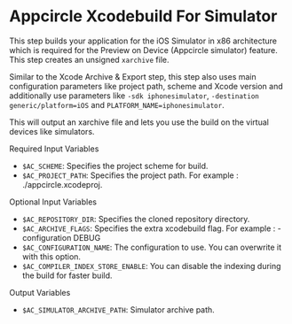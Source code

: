 # Appcircle Xcodebuild For Simulator

This step builds your application for the iOS Simulator in x86 architecture which is required for the Preview on Device (Appcircle simulator) feature. This step creates an unsigned `xarchive` file.

Similar to the Xcode Archive & Export step, this step also uses main configuration parameters like project path, scheme and Xcode version and additionally use parameters like `-sdk iphonesimulator`, `-destination generic/platform=iOS` and `PLATFORM_NAME=iphonesimulator`.

This will output an xarchive file and lets you use the build on the virtual devices like simulators.

Required Input Variables
- `$AC_SCHEME`: Specifies the project scheme for build.
- `$AC_PROJECT_PATH`: Specifies the project path. For example : ./appcircle.xcodeproj.


Optional Input Variables
- `$AC_REPOSITORY_DIR`: Specifies the cloned repository directory.
- `$AC_ARCHIVE_FLAGS`: Specifies the extra xcodebuild flag. For example : -configuration DEBUG
- `$AC_CONFIGURATION_NAME`: The configuration to use. You can overwrite it with this option.
- `$AC_COMPILER_INDEX_STORE_ENABLE`: You can disable the indexing during the build for faster build.

Output Variables
- `$AC_SIMULATOR_ARCHIVE_PATH`: Simulator archive path.
